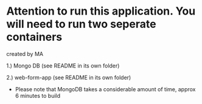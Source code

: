  # Attention to run this application. You will need to run two seperate containers
  
created by MA

 1.) Mongo DB (see README in its own folder)  

 2.) web-form-app (see README in its own folder)

* Please note that MongoDB takes a considerable amount of time, approx 6 minutes to build  





